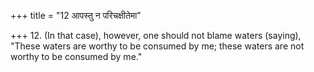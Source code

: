 +++
title = "12 आपस्तु न परिचक्षीतेमा"

+++
12. (In that case), however, one should not blame waters (saying), "These waters are worthy to be consumed by me; these waters are not worthy to be consumed by me." 
